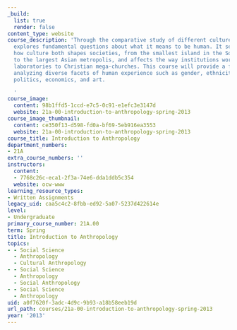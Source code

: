 ```yaml
---
_build:
  list: true
  render: false
content_type: website
course_description: 'Through the comparative study of different cultures, anthropology
  explores fundamental questions about what it means to be human. It seeks to understand
  how culture both shapes societies, from the smallest island in the South Pacific
  to the largest Asian metropolis, and affects the way institutions work, from scientific
  laboratories to Christian mega-churches. This course will provide a framework for
  analyzing diverse facets of human experience such as gender, ethnicity, language,
  politics, economics, and art.

  '
course_image:
  content: 98b1ffd5-1ccd-e7c5-0c91-e1efc3e3147d
  website: 21a-00-introduction-to-anthropology-spring-2013
course_image_thumbnail:
  content: ce350f13-d598-fd0a-bf69-5eb916ea3553
  website: 21a-00-introduction-to-anthropology-spring-2013
course_title: Introduction to Anthropology
department_numbers:
- 21A
extra_course_numbers: ''
instructors:
  content:
  - 7768c26c-eca1-2f3a-74e6-dda1ddb5c354
  website: ocw-www
learning_resource_types:
- Written Assignments
legacy_uid: caa5c4c2-8fbb-ed92-5a07-5237d422614e
level:
- Undergraduate
primary_course_number: 21A.00
term: Spring
title: Introduction to Anthropology
topics:
- - Social Science
  - Anthropology
  - Cultural Anthropology
- - Social Science
  - Anthropology
  - Social Anthropology
- - Social Science
  - Anthropology
uid: a0f7620f-3adc-4d9c-9b93-a18b58eeb19d
url_path: courses/21a-00-introduction-to-anthropology-spring-2013
year: '2013'
---
```

